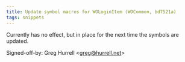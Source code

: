 ```yaml
---
title: Update symbol macros for WOLoginItem (WOCommon, bd7521a)
tags: snippets
---
```


Currently has no effect, but in place for the next time the symbols are updated.

Signed-off-by: Greg Hurrell &lt;greg@hurrell.net&gt;

